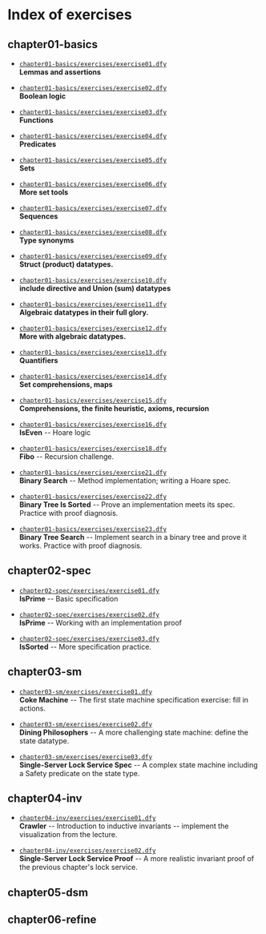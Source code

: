 # Index of exercises

## chapter01-basics

- [`chapter01-basics/exercises/exercise01.dfy`](chapter01-basics/exercises/exercise01.dfy)<br>**Lemmas and assertions**

- [`chapter01-basics/exercises/exercise02.dfy`](chapter01-basics/exercises/exercise02.dfy)<br>**Boolean logic**

- [`chapter01-basics/exercises/exercise03.dfy`](chapter01-basics/exercises/exercise03.dfy)<br>**Functions**

- [`chapter01-basics/exercises/exercise04.dfy`](chapter01-basics/exercises/exercise04.dfy)<br>**Predicates**

- [`chapter01-basics/exercises/exercise05.dfy`](chapter01-basics/exercises/exercise05.dfy)<br>**Sets**

- [`chapter01-basics/exercises/exercise06.dfy`](chapter01-basics/exercises/exercise06.dfy)<br>**More set tools**

- [`chapter01-basics/exercises/exercise07.dfy`](chapter01-basics/exercises/exercise07.dfy)<br>**Sequences**

- [`chapter01-basics/exercises/exercise08.dfy`](chapter01-basics/exercises/exercise08.dfy)<br>**Type synonyms**

- [`chapter01-basics/exercises/exercise09.dfy`](chapter01-basics/exercises/exercise09.dfy)<br>**Struct (product) datatypes.**

- [`chapter01-basics/exercises/exercise10.dfy`](chapter01-basics/exercises/exercise10.dfy)<br>**include directive and Union (sum) datatypes**

- [`chapter01-basics/exercises/exercise11.dfy`](chapter01-basics/exercises/exercise11.dfy)<br>**Algebraic datatypes in their full glory.**

- [`chapter01-basics/exercises/exercise12.dfy`](chapter01-basics/exercises/exercise12.dfy)<br>**More with algebraic datatypes.**

- [`chapter01-basics/exercises/exercise13.dfy`](chapter01-basics/exercises/exercise13.dfy)<br>**Quantifiers**

- [`chapter01-basics/exercises/exercise14.dfy`](chapter01-basics/exercises/exercise14.dfy)<br>**Set comprehensions, maps**

- [`chapter01-basics/exercises/exercise15.dfy`](chapter01-basics/exercises/exercise15.dfy)<br>**Comprehensions, the finite heuristic, axioms, recursion**

- [`chapter01-basics/exercises/exercise16.dfy`](chapter01-basics/exercises/exercise16.dfy)<br>**IsEven** -- Hoare logic

- [`chapter01-basics/exercises/exercise18.dfy`](chapter01-basics/exercises/exercise18.dfy)<br>**Fibo** -- Recursion challenge.

- [`chapter01-basics/exercises/exercise21.dfy`](chapter01-basics/exercises/exercise21.dfy)<br>**Binary Search** -- Method implementation; writing a Hoare spec.

- [`chapter01-basics/exercises/exercise22.dfy`](chapter01-basics/exercises/exercise22.dfy)<br>**Binary Tree Is Sorted** -- Prove an implementation meets its spec. Practice with proof diagnosis.

- [`chapter01-basics/exercises/exercise23.dfy`](chapter01-basics/exercises/exercise23.dfy)<br>**Binary Tree Search** -- Implement search in a binary tree and prove it works. Practice with proof diagnosis.

## chapter02-spec

- [`chapter02-spec/exercises/exercise01.dfy`](chapter02-spec/exercises/exercise01.dfy)<br>**IsPrime** -- Basic specification

- [`chapter02-spec/exercises/exercise02.dfy`](chapter02-spec/exercises/exercise02.dfy)<br>**IsPrime** -- Working with an implementation proof

- [`chapter02-spec/exercises/exercise03.dfy`](chapter02-spec/exercises/exercise03.dfy)<br>**IsSorted** -- More specification practice.

## chapter03-sm

- [`chapter03-sm/exercises/exercise01.dfy`](chapter03-sm/exercises/exercise01.dfy)<br>**Coke Machine** -- The first state machine specification exercise: fill in actions.

- [`chapter03-sm/exercises/exercise02.dfy`](chapter03-sm/exercises/exercise02.dfy)<br>**Dining Philosophers** -- A more challenging state machine: define the state datatype.

- [`chapter03-sm/exercises/exercise03.dfy`](chapter03-sm/exercises/exercise03.dfy)<br>**Single-Server Lock Service Spec** -- A complex state machine including a Safety predicate on the state type.

## chapter04-inv

- [`chapter04-inv/exercises/exercise01.dfy`](chapter04-inv/exercises/exercise01.dfy)<br>**Crawler** -- Introduction to inductive invariants -- implement the visualization from the lecture.

- [`chapter04-inv/exercises/exercise02.dfy`](chapter04-inv/exercises/exercise02.dfy)<br>**Single-Server Lock Service Proof** -- A more realistic invariant proof of the previous chapter's lock service.

## chapter05-dsm

## chapter06-refine

